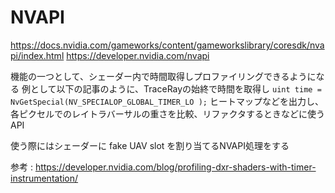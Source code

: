 
# NVAPI

https://docs.nvidia.com/gameworks/content/gameworkslibrary/coresdk/nvapi/index.html
https://developer.nvidia.com/nvapi

機能の一つとして、シェーダー内で時間取得しプロファイリングできるようになる
例として以下の記事のように、TraceRayの始終で時間を取得し
`uint time = NvGetSpecial(NV_SPECIALOP_GLOBAL_TIMER_LO );`
ヒートマップなどを出力し、各ピクセルでのレイトラバーサルの重さを比較、リファクタするときなどに使うAPI

使う際にはシェーダーに fake UAV slot を割り当てるNVAPI処理をする

参考 : https://developer.nvidia.com/blog/profiling-dxr-shaders-with-timer-instrumentation/


<!--stackedit_data:
eyJoaXN0b3J5IjpbODExODE4MjQzLC0yMDc4NzcwNDE3LDIwMT
YyODA0NzgsLTk0NTg5NDc0NCw3MzA5OTgxMTZdfQ==
-->